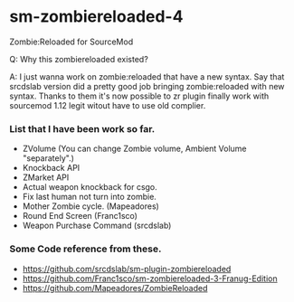 # sm-zombiereloaded-4
Zombie:Reloaded for SourceMod

Q: Why this zombiereloaded existed?

A: I just wanna work on zombie:reloaded that have a new syntax. Say that srcdslab version did a pretty good job bringing zombie:reloaded with new syntax. Thanks to them it's now possible to zr plugin finally work with sourcemod 1.12 legit witout have to use old complier. 

### List that I have been work so far.
- ZVolume (You can change Zombie volume, Ambient Volume "separately".) 
- Knockback API
- ZMarket API
- Actual weapon knockback for csgo.
- Fix last human not turn into zombie.
- Mother Zombie cycle. (Mapeadores)
- Round End Screen (Franc1sco)
- Weapon Purchase Command (srcdslab)

### Some Code reference from these. 
- https://github.com/srcdslab/sm-plugin-zombiereloaded
- https://github.com/Franc1sco/sm-zombiereloaded-3-Franug-Edition
- https://github.com/Mapeadores/ZombieReloaded

